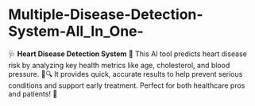 # Multiple-Disease-Detection-System-All_In_One-
🩺 **Heart Disease Detection System** 💓  This AI tool predicts heart disease risk by analyzing key health metrics like age, cholesterol, and blood pressure. 🧠🔍 It provides quick, accurate results to help prevent serious conditions and support early treatment. Perfect for both healthcare pros and patients! 🌟
